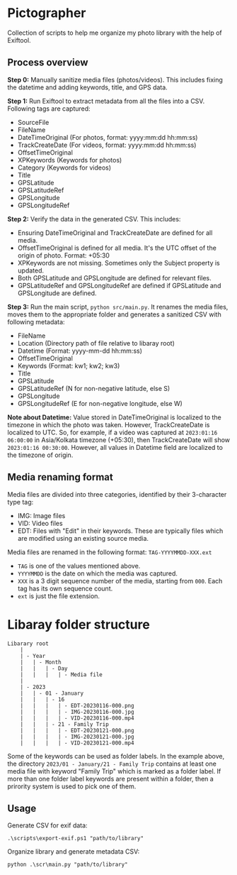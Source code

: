 # Pictographer

Collection of scripts to help me organize my photo library with the help of Exiftool.

## Process overview

**Step 0:** Manually sanitize media files (photos/videos). This includes fixing the datetime and adding keywords, title, and GPS data.

**Step 1:** Run Exiftool to extract metadata from all the files into a CSV. Following tags are captured:

- SourceFile
- FileName
- DateTimeOriginal (For photos, format: yyyy:mm:dd hh:mm:ss)
- TrackCreateDate (For videos, format: yyyy:mm:dd hh:mm:ss)
- OffsetTimeOriginal
- XPKeywords (Keywords for photos)
- Category (Keywords for videos)
- Title
- GPSLatitude
- GPSLatitudeRef
- GPSLongitude
- GPSLongitudeRef

**Step 2:** Verify the data in the generated CSV. This includes:

- Ensuring DateTimeOriginal and TrackCreateDate are defined for all media.
- OffsetTimeOriginal is defined for all media. It's the UTC offset of the origin of photo. Format: +05:30
- XPKeywords are not missing. Sometimes only the Subject property is updated.
- Both GPSLatitude and GPSLongitude are defined for relevant files.
- GPSLatitudeRef and GPSLongitudeRef are defined if GPSLatitude and GPSLongitude are defined.

**Step 3:** Run the main script, `python src/main.py`. It renames the media files, moves them to the appropriate folder and generates a sanitized CSV with following metadata:

- FileName
- Location (Directory path of file relative to libaray root)
- Datetime (Format: yyyy-mm-dd hh:mm:ss)
- OffsetTimeOriginal
- Keywords (Format: kw1; kw2; kw3)
- Title
- GPSLatitude
- GPSLatitudeRef (N for non-negative latitude, else S)
- GPSLongitude
- GPSLongitudeRef (E for non-negative longitude, else W)

**Note about Datetime:** Value stored in DateTimeOriginal is localized to the timezone in which the photo was taken. However, TrackCreateDate is localized to UTC. So, for example, if a video was captured at `2023:01:16 06:00:00` in Asia/Kolkata timezone (+05:30), then TrackCreateDate will show `2023:01:16 00:30:00`. However, all values in Datetime field are localized to the timezone of origin.

## Media renaming format

Media files are divided into three categories, identified by their 3-character type tag:

- IMG: Image files
- VID: Video files
- EDT: Files with "Edit" in their keywords. These are typically files which are modified using an existing source media.

Media files are renamed in the following format: `TAG-YYYYMMDD-XXX.ext`

- `TAG` is one of the values mentioned above.
- `YYYYMMDD` is the date on which the media was captured.
- `XXX` is a 3 digit sequence number of the media, starting from `000`. Each tag has its own sequence count.
- `ext` is just the file extension.

# Libaray folder structure

```
Libarary root
    |
    | - Year
    |   | - Month
    |   |   | - Day
    |   |   |   | - Media file
    |
    | - 2023
    |   | - 01 - January
    |   |   | - 16
    |   |   |   | - EDT-20230116-000.png
    |   |   |   | - IMG-20230116-000.jpg
    |   |   |   | - VID-20230116-000.mp4
    |   |   | - 21 - Family Trip
    |   |   |   | - EDT-20230121-000.png
    |   |   |   | - IMG-20230121-000.jpg
    |   |   |   | - VID-20230121-000.mp4
```

Some of the keywords can be used as folder labels. In the example above, the directory `2023/01 - January/21 - Family Trip` contains at least one media file with keyword "Family Trip" which is marked as a folder label. If more than one folder label keywords are present within a folder, then a prirority system is used to pick one of them.

## Usage

Generate CSV for exif data:

```
.\scripts\export-exif.ps1 "path/to/library"
```

Organize library and generate metadata CSV:

```
python .\scr\main.py "path/to/library"
```
